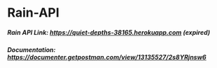# Rain-API

##### Rain API Link: https://quiet-depths-38165.herokuapp.com (expired)
##### Documentation: https://documenter.getpostman.com/view/13135527/2s8YRjnsw6
